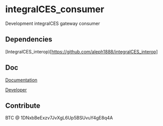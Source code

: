 integralCES_consumer
====================

Development integralCES gateway consumer

Dependencies
---------------
[IntegralCES_interop)[https://github.com/aleph1888/integralCES_interop]

Doc
---------------
[Documentation](https://wiki.enredaos.net/index.php?title=COOPFUND-DEV#integralCES_interop)

[Developer](http://www.integralces.net/doc/developer)

Contribute
--------------
BTC @ 1DNxbBeExzv7JvXgL6Up5BSUvuY4gE8q4A
